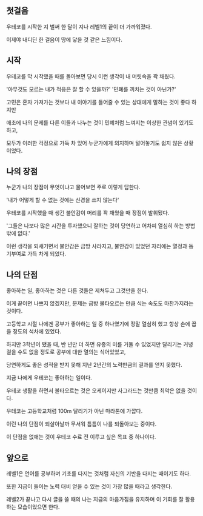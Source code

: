 ## 첫걸음

우테코를 시작한 지 벌써 한 달이 지나 레벨1의 끝이 더 가까워졌다.

이제야 내디딘 한 걸음이 땅에 닿을 것 같은 느낌이다.

## 시작

우테코를 막 시작했을 때를 돌아보면 당시 이런 생각이 내 머릿속을 꽉 채웠다.

'아무것도 모르는 내가 적응은 잘 할 수 있을까?'
'민폐를 끼치는 것이 아닌가?'

고민은 혼자 가져가는 것보다 내 이야기를 들어줄 수 있는 상대에게 말하는 것이 좋다 하지만

애초에 나의 문제를 다른 이들과 나누는 것이 민폐처럼 느껴지는 이상한 관념이 있기도 하고,

모두가 이러한 걱정으로 가득 차 있어 누군가에게 의지하며 털어놓기도 쉽지 않은 상황이었다.

## 나의 장점

누군가 나의 장점이 무엇이냐고 물어보면 주로 이렇게 답한다.

'내가 어떻게 할 수 없는 것에는 신경을 쓰지 않는다'

우테코를 시작했을 때 생긴 불안감이 머리를 꽉 채웠을 때 장점이 발휘됐다.

'그들은 나보다 많은 시간을 투자했으니 잘하는 것이 당연하고 어차피 열심히 하는 방법밖에 없다.'

이런 생각을 되새기면서 불안감은 금방 사라지고, 불안감이 있었던 자리에는 열정과 동기부여로 가득 차게 되었다.

## 나의 단점

좋아하는 일, 좋아하는 것은 다른 것들은 제쳐두고 그것만을 한다.


이게 끝이면 나쁘지 않겠지만, 문제는 금방 불타오르는 만큼 식는 속도도 마찬가지라는 것이다.

고등학교 시절 나에겐 공부가 좋아하는 일 중 하나였기에 정말 열심히 했고 항상 손에 꼽을 정도의 석차에 있었다.  

하지만 3학년이 됐을 때, 반 년만 더 하면 유종의 미를 거둘 수 있었지만 달리기는 커녕 걸을 수도 없을 정도로 공부에 대한 열의는 식어있었고,  

당연하게도 좋은 성적을 받지 못해 지난 2년간의 노력만큼의 결과를 얻지 못했다.

지금 나에게 우테코는 좋아하는 일이다.

우테코 생활을 하면서 불타오르는 것은 오케이지만 사그라드는 것만큼 최악은 없을 것이다.

우테코는 고등학교처럼 100m 달리기가 아닌 마라톤에 가깝다.

이런 나의 단점이 되살아날까 무서워 틈틈이 나를 되돌아보는 중이다.

이 단점을 없애는 것이 우테코 수료 전 이루고 싶은 목표 중 하나이다.

## 앞으로

레벨1은 언어를 공부하며 기초를 다지는 것처럼 자신의 기반을 다지는 때이기도 하다.

또한 지금이 들이는 노력 대비 얻을 수 있는 것이 가장 많을 때라고  생각한다.

레벨2가 끝나고 다시 글을 쓸 때의 나는 지금의 마음가짐을 유지하며 이 기회를 잘 활용하는 모습이었으면 한다.




